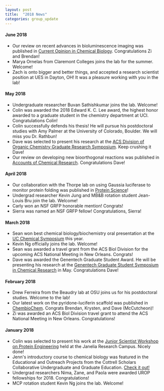 ```yaml
---
layout: post
title:  "2018 News"
categories: group_update
---
```

#### June 2018
- Our review on recent advances in bioluminescence imaging was published in [Current Opinion in Chemical Biology](https://www.sciencedirect.com/science/article/pii/S1367593118300097). Congratulations Zi and Brendan!
- Marya Ornelas from Claremont Colleges joins the lab for the summer. Welcome!
- Zach is onto bigger and better things, and accepted a research scientist position at UES in Dayton, OH! It was a pleasure working with you in the lab!

#### May 2018
- Undergraduate researcher Buvan Sathishkumar joins the lab. Welcome!
- Colin was awarded the 2018 Edward K. C. Lee award, the highest honor awarded to a graduate student in the chemistry department at UCI. Congratulations Colin!
- Colin successfully defends his thesis! He will pursue his postdoctoral studies with Amy Palmer at the University of Colorado, Boulder. We will miss you Dr. Rathbun!
- Dave was selected to present his research at the [ACS Division of Organic Chemistry Graduate Research Symposium](https://www.organicdivision.org/grs/). Keep crushing it Dave!
- Our review on developing new bioorthogonal reactions was published in [Accounts of Chemical Research](https://pubs.acs.org/doi/10.1021/acs.accounts.7b00606). Congratulations Dave!

#### April 2018
- Our collaboration with the Thorpe lab on using Gaussia luciferase to monitor protein folding was published in [Protein Science](https://onlinelibrary.wiley.com/doi/abs/10.1002/pro.3433)!
- Undergrad researcher Kevin Jung and MB&B rotation student Jean-Louis Bru join the lab. Welcome!
- Carly won an NSF GRFP honorable mention! Congrats!
- Sierra was named an NSF GRFP fellow! Congratulations, Sierra!

#### March 2018
- Sean won best chemical biology/biochemistry oral presentation at the [UC Chemical Symposium](http://blogs.rsc.org/rscamericas/2018/05/03/2018-prize-winners-at-3rd-annual-uc-chemical-symposium/?doing_wp_cron=1525800265.6619451045989990234375) this year.
- Kevin Ng officially joins the lab. Welcome!
- Sean was awarded a travel grant from the ACS Biol Division for the upcoming ACS National Meeting in New Orleans. Congrats!
- Dave was awarded the Genentech Graduate Student Award. He will be presenting his research at the [Genentech Graduate Student Symposium in Chemical Research](https://www.gene.com/careers/university-and-early-career/graduate-student-symposium) in May. Congratulations Dave!

#### February 2018
- Drew Ferreira from the Beaudry lab at OSU joins us for his postdoctoral studies. Welcome to the lab!
- Our latest work on the pyridone-luciferin scaffold was published in [ChembioChem](http://onlinelibrary.wiley.com/doi/10.1002/cbic.201700542/full). Congrats Brendan, Krysten, and Dave (McCutcheon)!
- Zi was awarded an ACS Biol Division travel grant to attend the ACS National Meeting in New Orleans. Congratulations!

#### January 2018
- Colin was selected to present his work at the [Junior Scientist Workshop on Protein Engineering](https://www.janelia.org/you-janelia/conferences/junior-scientist-workshop-protein-engineering-making-and-using-tools-0) held at the Janelia Research Campus. Nicely done!
- Jenn's introductory course to chemical biology was featured in the Educational and Outreach Projects from the Cottrell Scholars Collaborative Undergraduate and Graduate Education. [Check it out!](http://pubs.acs.org/doi/abs/10.1021/bk-2017-1248.ch003)
- Undergrad researchers Nima, Zane, and Paola were awarded UROP fellowships for 2018. Congratulations!
- MCP rotation student Kevin Ng joins the lab. Welcome!
